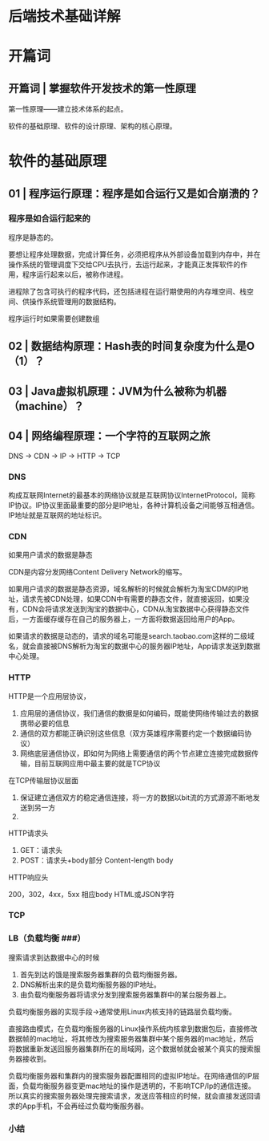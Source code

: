 # 后端技术基础详解 #

# 开篇词 #

## 开篇词 | 掌握软件开发技术的第一性原理 ##

第一性原理——建立技术体系的起点。

软件的基础原理、软件的设计原理、架构的核心原理。


# 软件的基础原理 #

## 01 | 程序运行原理：程序是如合运行又是如合崩溃的？ ##

### 程序是如合运行起来的 ###

程序是静态的。

要想让程序处理数据，完成计算任务，必须把程序从外部设备加载到内存中，并在操作系统的管理调度下交给CPU去执行，去运行起来，才能真正发挥软件的作用，程序运行起来以后，被称作进程。

进程除了包含可执行的程序代码，还包括进程在运行期使用的内存堆空间、栈空间、供操作系统管理用的数据结构。

程序运行时如果需要创建数组

## 02 | 数据结构原理：Hash表的时间复杂度为什么是O（1）？ ##

## 03 | Java虚拟机原理：JVM为什么被称为机器（machine）？ ##

## 04 | 网络编程原理：一个字符的互联网之旅 ##

DNS -> CDN -> IP -> HTTP -> TCP

### DNS ###

构成互联网Internet的最基本的网络协议就是互联网协议InternetProtocol，简称IP协议。IP协议里面最重要的部分是IP地址，各种计算机设备之间能够互相通信。IP地址就是互联网的地址标识。

### CDN ###

如果用户请求的数据是静态

CDN是内容分发网络Content Delivery Network的缩写。

如果用户请求的数据是静态资源，域名解析的时候就会解析为淘宝CDM的IP地址，请求先被CDN处理，如果CDN中有需要的静态文件，就直接返回，如果没有，CDN会将请求发送到淘宝的数据中心，CDN从淘宝数据中心获得静态文件后，一方面缓存缓存在自己的服务器上，一方面将数据返回给用户的App。

如果请求的数据是动态的，请求的域名可能是search.taobao.com这样的二级域名，就会直接被DNS解析为淘宝的数据中心的服务器IP地址，App请求发送到数据中心处理。

### HTTP ###

HTTP是一个应用层协议，

1. 应用层的通信协议，我们通信的数据是如何编码，既能使网络传输过去的数据携带必要的信息
2. 通信的双方都能正确识别这些信息（双方英雄程序需要约定一个数据编码协议）
3. 网络底层通信协议，即如何为网络上需要通信的两个节点建立连接完成数据传输，目前互联网应用中最主要的就是TCP协议

在TCP传输层协议层面

1. 保证建立通信双方的稳定通信连接，将一方的数据以bit流的方式源源不断地发送到另一方
2. 

HTTP请求头

1. GET：请求头
2. POST：请求头+body部分 Content-length body

HTTP响应头

200，302，4xx，5xx 相应body HTML或JSON字符

### TCP ###

### LB（负载均衡 ###）

搜索请求到达数据中心的时候

1. 首先到达的饿是搜索服务器集群的负载均衡服务器。
2. DNS解析出来的是负载均衡服务器的IP地址。
3. 由负载均衡服务器将请求分发到搜索服务器集群中的某台服务器上。

负载均衡服务器的实现手段->通常使用Linux内核支持的链路层负载均衡。

直接路由模式，在负载均衡服务器的Linux操作系统内核拿到数据包后，直接修改数据帧的mac地址，将其修改为搜索服务器集群中某个服务器的mac地址，然后将数据重新发送回服务器集群所在的局域网，这个数据帧就会被某个真实的搜索服务器接收到。

负载均衡服务器和集群内的搜索服务器配置相同的虚拟IP地址。在网络通信的IP层面，负载均衡服务器变更mac地址的操作是透明的，不影响TCP/Ip的通信连接。所以真实的搜索服务器处理完搜索请求，发送应答相应的时候，就会直接发送回请求的App手机，不会再经过负载均衡服务器。

### 小结 ###



